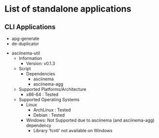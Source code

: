 List of standalone applications
===============================

## CLI Applications
+ apg-generate
+ de-duplicator
- asciinema-util
    - Information
        + Version: v0.1.3
    - Script
        - Dependencies
            + asciinema
            + asciinema-agg
    - Supported Platforms/Architecture
        + x86-64 : Tested
    - Supported Operating Systems
        - Linux
            + ArchLinux : Tested
            + Debian : Tested
        - Windows: Not Supported due to asciinema (and asciinema-agg) dependency
            + Library 'fcntl' not available on Windows

